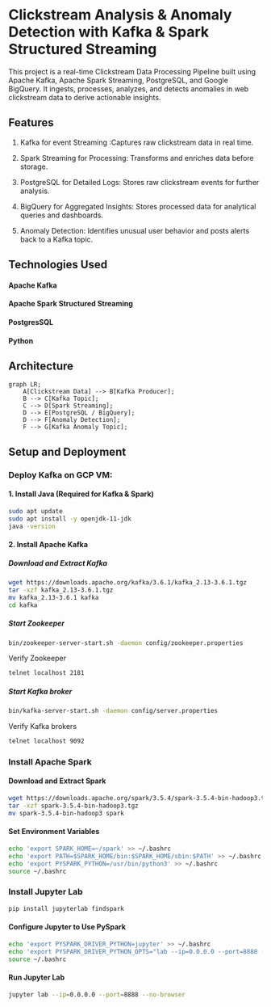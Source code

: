 # Clickstream Analysis & Anomaly Detection with Kafka & Spark Structured Streaming
This project is a real-time Clickstream Data Processing Pipeline built using Apache Kafka, Apache Spark Streaming, PostgreSQL, and Google BigQuery. It ingests, processes, analyzes, and detects anomalies in web clickstream data to derive actionable insights.

## Features
1. Kafka for event Streaming :Captures raw clickstream data in real time.

2. Spark Streaming for Processing: Transforms and enriches data before storage.

3. PostgreSQL for Detailed Logs: Stores raw clickstream events for further analysis.

4. BigQuery for Aggregated Insights: Stores processed data for analytical queries and dashboards.

5. Anomaly Detection: Identifies unusual user behavior and posts alerts back to a Kafka topic.

## Technologies Used
#### Apache Kafka
#### Apache Spark Structured Streaming
#### PostgresSQL
#### Python

## Architecture
```mermaid
graph LR;
    A[Clickstream Data] --> B[Kafka Producer];
    B --> C[Kafka Topic];
    C --> D[Spark Streaming];
    D --> E[PostgreSQL / BigQuery];
    D --> F[Anomaly Detection];
    F --> G[Kafka Anomaly Topic];
```
## Setup and Deployment
###  Deploy Kafka on GCP VM:
#### 1. Install Java (Required for Kafka & Spark)
```bash
sudo apt update
sudo apt install -y openjdk-11-jdk
java -version
````
#### 2. Install Apache Kafka
##### Download and Extract Kafka
```bash
wget https://downloads.apache.org/kafka/3.6.1/kafka_2.13-3.6.1.tgz
tar -xzf kafka_2.13-3.6.1.tgz
mv kafka_2.13-3.6.1 kafka
cd kafka
```
##### Start Zookeeper
```bash
bin/zookeeper-server-start.sh -daemon config/zookeeper.properties
```
Verify Zookeeper
```bash
telnet localhost 2181
```

##### Start Kafka broker
```bash
bin/kafka-server-start.sh -daemon config/server.properties
```
Verify Kafka brokers
```bash
telnet localhost 9092
```
### Install Apache Spark
#### Download and Extract Spark
```bash
wget https://downloads.apache.org/spark/3.5.4/spark-3.5.4-bin-hadoop3.tgz
tar -xzf spark-3.5.4-bin-hadoop3.tgz
mv spark-3.5.4-bin-hadoop3 spark
```
#### Set Environment Variables
```bash
echo 'export SPARK_HOME=~/spark' >> ~/.bashrc
echo 'export PATH=$SPARK_HOME/bin:$SPARK_HOME/sbin:$PATH' >> ~/.bashrc
echo 'export PYSPARK_PYTHON=/usr/bin/python3' >> ~/.bashrc
source ~/.bashrc
```
### Install Jupyter Lab
```bash
pip install jupyterlab findspark
```
#### Configure Jupyter to Use PySpark
```bash
echo 'export PYSPARK_DRIVER_PYTHON=jupyter' >> ~/.bashrc
echo 'export PYSPARK_DRIVER_PYTHON_OPTS="lab --ip=0.0.0.0 --port=8888 --no-browser"' >> ~/.bashrc
source ~/.bashrc
```
#### Run Jupyter Lab
```bash
jupyter lab --ip=0.0.0.0 --port=8888 --no-browser
```

















    
